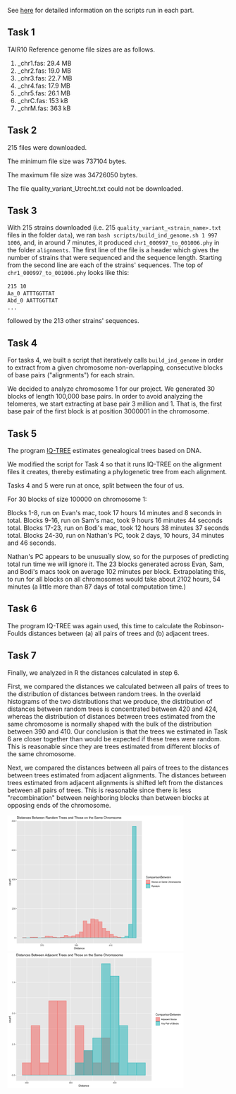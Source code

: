 See [here](readme.md) for detailed information on the scripts run in each part.

## Task 1

TAIR10 Reference genome file sizes are as follows.
1. _chr1.fas: 29.4 MB
2. _chr2.fas: 19.0 MB
3. _chr3.fas: 22.7 MB
4. _chr4.fas: 17.9 MB
5. _chr5.fas: 26.1 MB
6. _chrC.fas: 153 kB
7. _chrM.fas: 363 kB

## Task 2

215 files were downloaded.

The minimum file size was 737104 bytes.

The maximum file size was 34726050 bytes.

The file quality_variant_Utrecht.txt could not be downloaded.


## Task 3

With 215 strains downloaded (i.e. 215 `quality_variant_<strain_name>.txt` files in the folder `data`), we ran `bash scripts/build_ind_genome.sh 1 997 1006`, and, in around 7 minutes, it produced `chr1_000997_to_001006.phy` in the folder `alignments`. The first line of the file is a header which gives the number of strains that were sequenced and the sequence length. Starting from the second line are each of the strains' sequences. The top of `chr1_000997_to_001006.phy` looks like this: 

    215 10
    Aa_0 ATTTGGTTAT
    Abd_0 AATTGGTTAT
    ...
    
followed by the 213 other strains' sequences.

## Task 4 

For tasks 4, we built a script that iteratively calls `build_ind_genome` in order to extract from a given chromosome non-overlapping, consecutive blocks of base pairs ("alignments") for each strain. 

We decided to analyze chromosome 1 for our project. We generated 30 blocks of length 100,000 base pairs. In order to avoid analyzing the telomeres, we start extracting at base pair 3 million and 1. That is, the first base pair of the first block is at position 3000001 in the chromosome.   

## Task 5

The program [IQ-TREE](http://www.iqtree.org) estimates genealogical trees based on DNA.

We modified the script for Task 4 so that it runs IQ-TREE on the alignment files it creates, thereby estimating a phylogenetic tree from each alignment.

Tasks 4 and 5 were run at once, split between the four of us. 

For 30 blocks of size 100000 on chromosome 1:

Blocks 1-8, run on Evan's mac, took 17 hours 14 minutes and 8 seconds in total.
Blocks 9-16, run on Sam's mac, took 9 hours 16 minutes 44 seconds total.
Blocks 17-23, run on Bodi's mac, took 12 hours 38 minutes 37 seconds total.
Blocks 24-30, run on Nathan's PC, took 2 days, 10 hours, 34 minutes and 46 seconds.

Nathan's PC appears to be unusually slow, so for the purposes of predicting total run time we will ignore it. The 23 blocks generated across Evan, Sam, and Bodi's macs took on average 102 minutes per block. Extrapolating this, to run for all blocks on all chromosomes would take about 2102 hours, 54 minutes (a little more than 87 days of total computation time.)

## Task 6

The program IQ-TREE was again used, this time to calculate the Robinson-Foulds distances between (a) all pairs of trees and (b) adjacent trees. 

## Task 7

Finally, we analyzed in R the distances calculated in step 6. 

First, we compared the distances we calculated between all pairs of trees to the distribution of distances between random trees. In the overlaid histograms of the two distributions that we produce, the distribution of distances between random trees is concentrated between 420 and 424, whereas the distribution of distances between trees estimated from the same chromosome is normally shaped with the bulk of the distribution between 390 and 410. Our conclusion is that the trees we estimated in Task 6 are closer together than would be expected if these trees were random. This is reasonable since they are trees estimated from different blocks of the same chromosome.

Next, we compared the distances between all pairs of trees to the distances between trees estimated from adjacent alignments. The distances between trees estimated from adjacent alignments is shifted left from the distances between all pairs of trees. This is reasonable since there is less "recombination" between neighboring blocks than between blocks at opposing ends of the chromosome. 

<img src="plots/SameChromVsRandomDistances.png" alt="drawing" width="400"/>
<img src="plots/AdjVsAnyBlocksDistances.png" alt="drawing" width="400"/>